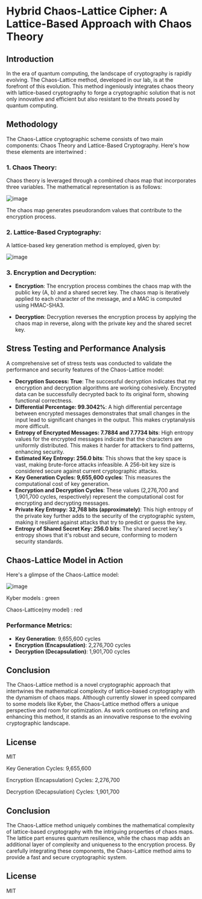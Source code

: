 # Hybrid Chaos-Lattice Cipher: A Lattice-Based Approach with Chaos Theory

## Introduction
In the era of quantum computing, the landscape of cryptography is rapidly evolving. The Chaos-Lattice method, developed in our lab, is at the forefront of this evolution. This method ingeniously integrates chaos theory with lattice-based cryptography to forge a cryptographic solution that is not only innovative and efficient but also resistant to the threats posed by quantum computing. 

## Methodology

The Chaos-Lattice cryptographic scheme consists of two main components: Chaos Theory and Lattice-Based Cryptography. Here's how these elements are intertwined :

### 1. **Chaos Theory**:
   Chaos theory is leveraged through a combined chaos map that incorporates three variables. The mathematical representation is as follows:

   ![image](https://github.com/kylecoding1/hybrid-chaos-theory-cipher-with-a-lattice-based-approach/assets/128002901/790f507f-8c57-4595-ad80-124fdbf6ced7)
   
 The chaos map generates pseudorandom values that contribute to the encryption process.

### 2. **Lattice-Based Cryptography**:
   A lattice-based key generation method is employed, given by:

 ![image](https://github.com/kylecoding1/hybrid-chaos-theory-cipher-with-a-lattice-based-approach/assets/128002901/325db451-0239-47cd-9d59-f3c0a1b7859c)

### 3. **Encryption and Decryption**:
   - **Encryption**:
     The encryption process combines the chaos map with the public key (A, b) and a shared secret key. The chaos map is iteratively applied to each character of the message, and a MAC is computed using HMAC-SHA3.

   - **Decryption**:
     Decryption reverses the encryption process by applying the chaos map in reverse, along with the private key and the shared secret key.



## Stress Testing and Performance Analysis
A comprehensive set of stress tests was conducted to validate the performance and security features of the Chaos-Lattice model:

- **Decryption Success: True**: The successful decryption indicates that my encryption and decryption algorithms are working cohesively. Encrypted data can be successfully decrypted back to its original form, showing functional correctness.
- **Differential Percentage: 99.3042%**: A high differential percentage between encrypted messages demonstrates that small changes in the input lead to significant changes in the output. This makes cryptanalysis more difficult.
- **Entropy of Encrypted Messages: 7.7884 and 7.7734 bits**: High entropy values for the encrypted messages indicate that the characters are uniformly distributed. This makes it harder for attackers to find patterns, enhancing security.
- **Estimated Key Entropy: 256.0 bits**: This shows that the key space is vast, making brute-force attacks infeasible. A 256-bit key size is considered secure against current cryptographic attacks.
- **Key Generation Cycles: 9,655,600 cycles**: This measures the computational cost of key generation.
- **Encryption and Decryption Cycles**: These values (2,276,700 and 1,901,700 cycles, respectively) represent the computational cost for encrypting and decrypting messages.
- **Private Key Entropy: 32,768 bits (approximately)**: This high entropy of the private key further adds to the security of the cryptographic system, making it resilient against attacks that try to predict or guess the key.
- **Entropy of Shared Secret Key: 256.0 bits**: The shared secret key's entropy shows that it's robust and secure, conforming to modern security standards.


## Chaos-Lattice Model in Action
Here's a glimpse of the Chaos-Lattice model:

![image](https://github.com/kylecoding1/hybrid-chaos-theory-cipher-with-a-lattice-based-approach/assets/128002901/563a4a1b-4060-4ac3-8932-92a02a096dc9)

Kyber models : green 

Chaos-Lattice(my model) : red

### Performance Metrics:
- **Key Generation**: 9,655,600 cycles
- **Encryption (Encapsulation)**: 2,276,700 cycles
- **Decryption (Decapsulation)**: 1,901,700 cycles

## Conclusion
The Chaos-Lattice method is a novel cryptographic approach that intertwines the mathematical complexity of lattice-based cryptography with the dynamism of chaos maps. Although currently slower in speed compared to some models like Kyber, the Chaos-Lattice method offers a unique perspective and room for optimization. As work continues on refining and enhancing this method, it stands as an innovative response to the evolving cryptographic landscape.

## License
MIT



Key Generation Cycles: 9,655,600

Encryption (Encapsulation) Cycles: 2,276,700

Decryption (Decapsulation) Cycles: 1,901,700






 ## Conclusion
The Chaos-Lattice method uniquely combines the mathematical complexity of lattice-based cryptography with the intriguing properties of chaos maps. The lattice part ensures quantum resilience, while the chaos map adds an additional layer of complexity and uniqueness to the encryption process. By carefully integrating these components, the Chaos-Lattice method aims to provide a fast and secure cryptographic system.
## License 
MIT
